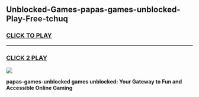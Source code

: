 
## Unblocked-Games-papas-games-unblocked-Play-Free-tchuq
<h3>
<a href="https://premium76.site?title=papas-games-unblocked&ref=24M">CLICK TO PLAY</a></h3>
<hr>

<h3>
<a href="https://premium76.site?title=papas-games-unblocked&ref=24M">CLICK 2 PLAY</a>
  
</h3>

<a href="https://premium76.site?title=papas-games-unblocked&ref=24M"><img src="https://clearcache.store/games.png"></a>


**papas-games-unblocked games unblocked: Your Gateway to Fun and Accessible Online Gaming**
